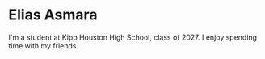 # Elias Asmara 
I'm a student at Kipp Houston High School, class of 2027. I enjoy spending time with my friends.

